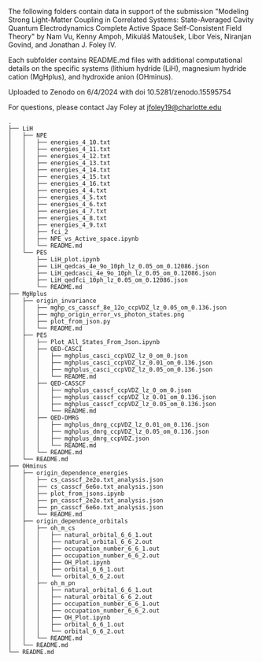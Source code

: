 The following folders contain data in support of the submission "Modeling Strong Light-Matter Coupling in Correlated Systems: State-Averaged Cavity Quantum Electrodynamics Complete Active Space Self-Consistent Field Theory" by Nam Vu, Kenny Ampoh, Mikuláš Matoušek, Libor Veis, Niranjan Govind, and Jonathan J. Foley IV.

Each subfolder contains README.md files with additional computational details on the specific systems (lithium hydride (LiH), magnesium hydride cation (MgHplus), and hydroxide anion (OHminus).

Uploaded to Zenodo on 6/4/2024 with doi 10.5281/zenodo.15595754

For questions, please contact Jay Foley at jfoley19@charlotte.edu

```
.
├── LiH
│   ├── NPE
│   │   ├── energies_4_10.txt
│   │   ├── energies_4_11.txt
│   │   ├── energies_4_12.txt
│   │   ├── energies_4_13.txt
│   │   ├── energies_4_14.txt
│   │   ├── energies_4_15.txt
│   │   ├── energies_4_16.txt
│   │   ├── energies_4_4.txt
│   │   ├── energies_4_5.txt
│   │   ├── energies_4_6.txt
│   │   ├── energies_4_7.txt
│   │   ├── energies_4_8.txt
│   │   ├── energies_4_9.txt
│   │   ├── fci_2
│   │   ├── NPE_vs_Active_space.ipynb
│   │   └── README.md
│   └── PES
│       ├── LiH_plot.ipynb
│       ├── LiH_qedcas_4e_9o_10ph_lz_0.05_om_0.12086.json
│       ├── LiH_qedcasci_4e_9o_10ph_lz_0.05_om_0.12086.json
│       ├── LiH_qedfci_10ph_lz_0.05_om_0.12086.json
│       └── README.md
├── MgHplus
│   ├── origin_invariance
│   │   ├── mghp_cs_casscf_8e_12o_ccpVDZ_lz_0.05_om_0.136.json
│   │   ├── mghp_origin_error_vs_photon_states.png
│   │   ├── plot_from_json.py
│   │   └── README.md
│   ├── PES
│   │   ├── Plot_All_States_From_Json.ipynb
│   │   ├── QED-CASCI
│   │   │   ├── mghplus_casci_ccpVDZ_lz_0_om_0.json
│   │   │   ├── mghplus_casci_ccpVDZ_lz_0.01_om_0.136.json
│   │   │   ├── mghplus_casci_ccpVDZ_lz_0.05_om_0.136.json
│   │   │   └── README.md
│   │   ├── QED-CASSCF
│   │   │   ├── mghplus_casscf_ccpVDZ_lz_0_om_0.json
│   │   │   ├── mghplus_casscf_ccpVDZ_lz_0.01_om_0.136.json
│   │   │   ├── mghplus_casscf_ccpVDZ_lz_0.05_om_0.136.json
│   │   │   └── README.md
│   │   ├── QED-DMRG
│   │   │   ├── mghplus_dmrg_ccpVDZ_lz_0.01_om_0.136.json
│   │   │   ├── mghplus_dmrg_ccpVDZ_lz_0.05_om_0.136.json
│   │   │   ├── mghplus_dmrg_ccpVDZ.json
│   │   │   └── README.md
│   │   └── README.md
│   └── README.md
├── OHminus
│   ├── origin_dependence_energies
│   │   ├── cs_casscf_2e2o.txt_analysis.json
│   │   ├── cs_casscf_6e6o.txt_analysis.json
│   │   ├── plot_from_jsons.ipynb
│   │   ├── pn_casscf_2e2o.txt_analysis.json
│   │   ├── pn_casscf_6e6o.txt_analysis.json
│   │   └── README.md
│   ├── origin_dependence_orbitals
│   │   ├── oh_m_cs
│   │   │   ├── natural_orbital_6_6_1.out
│   │   │   ├── natural_orbital_6_6_2.out
│   │   │   ├── occupation_number_6_6_1.out
│   │   │   ├── occupation_number_6_6_2.out
│   │   │   ├── OH_Plot.ipynb
│   │   │   ├── orbital_6_6_1.out
│   │   │   └── orbital_6_6_2.out
│   │   ├── oh_m_pn
│   │   │   ├── natural_orbital_6_6_1.out
│   │   │   ├── natural_orbital_6_6_2.out
│   │   │   ├── occupation_number_6_6_1.out
│   │   │   ├── occupation_number_6_6_2.out
│   │   │   ├── OH_Plot.ipynb
│   │   │   ├── orbital_6_6_1.out
│   │   │   └── orbital_6_6_2.out
│   │   └── README.md
│   └── README.md
└── README.md
```
